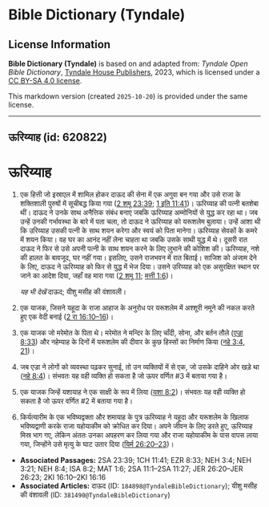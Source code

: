 # Bible Dictionary (Tyndale)

## License Information

**Bible Dictionary (Tyndale)** is based on and adapted from: _Tyndale Open Bible Dictionary_, [Tyndale House Publishers](https://tyndaleopenresources.com/), 2023, which is licensed under a [CC BY-SA 4.0 license](https://creativecommons.org/licenses/by-sa/4.0/legalcode.en).

This markdown version (created `2025-10-20`) is provided under the same license.



--------------------------------

## ऊरिय्याह (id: 620822)

ऊरिय्याह
========

1. एक हित्ती जो इस्राएल में शामिल होकर दाऊद की सेना में एक अगुवा बन गया और उसे राजा के शक्तिशाली पुरुषों में सूचीबद्ध किया गया ([2 शमू 23:39](https://ref.ly/2Sam23:39); [1 इति 11:41](https://ref.ly/1Chr11:41))। ऊरिय्याह की पत्नी बतशेबा थीं। दाऊद ने उनके साथ अनैत्तिक संबंध बनाए जबकि ऊरिय्याह अम्मोनियों से युद्ध कर रहा था। जब उन्हें उनकी गर्भावस्था के बारे में पता चला, तो दाऊद ने ऊरिय्याह को यरूशलेम बुलाया। उन्हें आशा थी कि उरिय्याह उसकी पत्नी के साथ शयन करेगा और स्वयं को पिता मानेगा। ऊरिय्याह सेवकों के कमरे में शयन किया। वह घर का आनंद नहीं लेना चाहता था जबकि उसके साथी युद्ध में थे। दूसरी रात दाऊद ने फिर से उसे अपनी पत्नी के साथ शयन करने के लिए लुभाने की कोशिश की। ऊरिय्याह, नशे की हालत के बावजूद, घर नहीं गया। इसलिए, उसने राजभवन में रात बिताई। साजिश को अंजाम देने के लिए, दाऊद ने ऊरिय्याह को फिर से युद्ध में भेज दिया। उसने उरिय्याह को एक असुरक्षित स्थान पर जाने का आदेश दिया, जहाँ वह मारा गया ([2 शमू 11](https://ref.ly/2Sam11:1-2Sam11:27); [मत्ती 1:6](https://ref.ly/Matt1:6))।

    *यह भी देखें* दाऊद; यीशु मसीह की वंशावली।

2. एक याजक, जिसने यहूदा के राजा आहाज के अनुरोध पर यरूशलेम में अश्शूरी नमूने की नकल करते हुए एक वेदी बनाई ([2 रा 16:10–16](https://ref.ly/2Kgs16:10-2Kgs16:16))।
3. एक याजक जो मरेमोत के पिता थे। मरेमोत ने मन्दिर के लिए चाँदी, सोना, और बर्तन तौले ([एज्रा 8:33](https://ref.ly/Ezra8:33)) और नहेम्याह के दिनों में यरूशलेम की दीवार के कुछ हिस्सों का निर्माण किया ([नहे 3:4, 21](https://ref.ly/Neh3:4,Neh3:21))।
4. जब एज्रा ने लोगों को व्यवस्था पढ़कर सुनाई, तो उन व्यक्तियों में से एक, जो उसके दाहिने ओर खड़े था ([नहे 8:4](https://ref.ly/Neh8:4))। संभवतः यह वही व्यक्ति हो सकता है जो ऊपर वर्णित \#3 में बताया गया है।
5. एक याजक जिन्हें यशायाह ने एक साक्षी के रूप में लिया ([यशा 8:2](https://ref.ly/Isa8:2))। संभवतः यह वही व्यक्ति हो सकता है जो ऊपर वर्णित \#2 में बताया गया है।
6. किर्यत्यारीम के एक भविष्यद्वक्ता और शमायाह के पुत्र ऊरिय्याह ने यहूदा और यरूशलेम के खिलाफ भविष्यद्वाणी करके राजा यहोयाकीम को क्रोधित कर दिया। अपने जीवन के लिए डरते हुए, ऊरिय्याह मिस्र भाग गए, लेकिन अंततः उनका अपहरण कर लिया गया और राजा यहोयाकीम के पास वापस लाया गया, जिन्होंने उसे मृत्यु के घाट उतार दिया ([यिर्म 26:20–23](https://ref.ly/Jer26:20-Jer26:23))।

* **Associated Passages:** 2SA 23:39; 1CH 11:41; EZR 8:33; NEH 3:4; NEH 3:21; NEH 8:4; ISA 8:2; MAT 1:6; 2SA 11:1–2SA 11:27; JER 26:20–JER 26:23; 2KI 16:10–2KI 16:16
* **Associated Articles:** दाऊद (ID: `184898@TyndaleBibleDictionary`); यीशु मसीह की वंशावली (ID: `381490@TyndaleBibleDictionary`)

